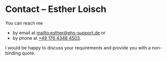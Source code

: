 # Contact – Esther Loisch

You can reach me
- by email at <span class="large"><mailto:esther@ehs-support.de></span> or
- by phone at <span class="large"><a href="tel:+17643484503">+49 176 4348 4503</a></span>.

I would be happy to discuss your requirements and provide you with a non-binding quote.
